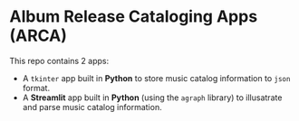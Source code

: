 # Album Release Cataloging Apps (ARCA)

This repo contains 2 apps:
- A `tkinter` app built in **Python** to store music catalog information to `json` format.
- A **Streamlit** app built in **Python** (using the `agraph` library) to illusatrate and parse music catalog information.

